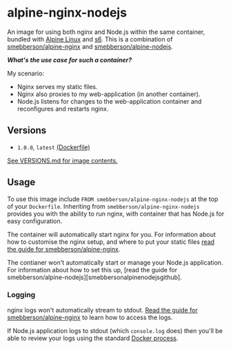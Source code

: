 alpine-nginx-nodejs
===================

An image for using both nginx and Node.js within the same container, bundled with [Alpine Linux][alpinelinux] and [s6][s6]. This is a combination of [smebberson/alpine-nginx][smebbersonalpinenginx] and [smebberson/alpine-nodejs][smebbersonalpinenodejs].

_**What's the use case for such a container?**_

My scenario:

- Nginx serves my static files.
- Nginx also proxies to my web-application (in another container).
- Node.js listens for changes to the web-application container and reconfigures and restarts nginx.

Versions
--------

- `1.0.0`, `latest` [(Dockerfile)](https://github.com/smebberson/docker-alpine/blob/master/alpine-nginx-nodejs/VERSIONS.md)

[See VERSIONS.md for image contents.](https://github.com/smebberson/docker-alpine/blob/master/alpine-nginx-nodejs/VERSIONS.md)


Usage
-----

To use this image include `FROM smebberson/alpine-nginx-nodejs` at the top of your `Dockerfile`. Inheriting from `smebberson/alpine-nginx-nodejs` provides you with the ability to run nginx, with container that has Node.js for easy configuration.

The container will automatically start nginx for you. For information about how to customise the nginx setup, and where to put your static files [read the guide for smebberson/alpine-nginx][smebbersonalpinenginxgithub].

The contianer won't automatically start or manage your Node.js application. For information about how to set this up, [read the guide for smebberson/alpine-nodejs][smebbersonalpinenodejsgithub].

### Logging

nginx logs won't automatically stream to stdout. [Read the guide for smebberson/alpine-nginx][smebbersonalpinenginxgithub] to learn how to access the logs.

If Node.js application logs to stdout (which `console.log` does) then you'll be able to review your logs using the standard [Docker process][dockerlogs].

[s6]: http://www.skarnet.org/software/s6/
[dockerlogs]: https://docs.docker.com/reference/commandline/cli/#logs
[alpinelinux]: https://www.alpinelinux.org/
[alpinebase]: (https://registry.hub.docker.com/u/smebberson/alpine-base/)
[smebbersonalpinenginx]: https://registry.hub.docker.com/u/smebberson/alpine-nginx/
[smebbersonalpinenodejs]: https://registry.hub.docker.com/u/smebberson/alpine-nodejs/
[smebbersonalpinenginxgithub]: https://github.com/smebberson/docker-alpine/tree/master/alpine-nginx
[smebbersonalpinenodejs]: https://github.com/smebberson/docker-alpine/tree/master/alpine-nginx
